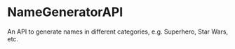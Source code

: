 # NameGeneratorAPI
An API to generate names in different categories, e.g. Superhero, Star Wars, etc.
